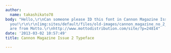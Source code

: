 ```yaml
---
author:
  name: takashikato78
body: "Hello,\r\nCan someone please ID this font in Cannon Magazine Issue 2?\r\nThank
  you!\r\n\r\n[img:sites/default/files/old-images/cannon_magazine_no_2_motto_02_6603.jpg]\r\n[img:sites/default/files/old-images/cannon_magazine_no_2_motto_03_3863.jpg]\r\n\r\nImages
  are from Motto.\r\nhttp://www.mottodistribution.com/site/?p=24814"
date: '2013-03-02 10:57:49'
title: Cannon Magazine Issue 2 Typeface

---
```

